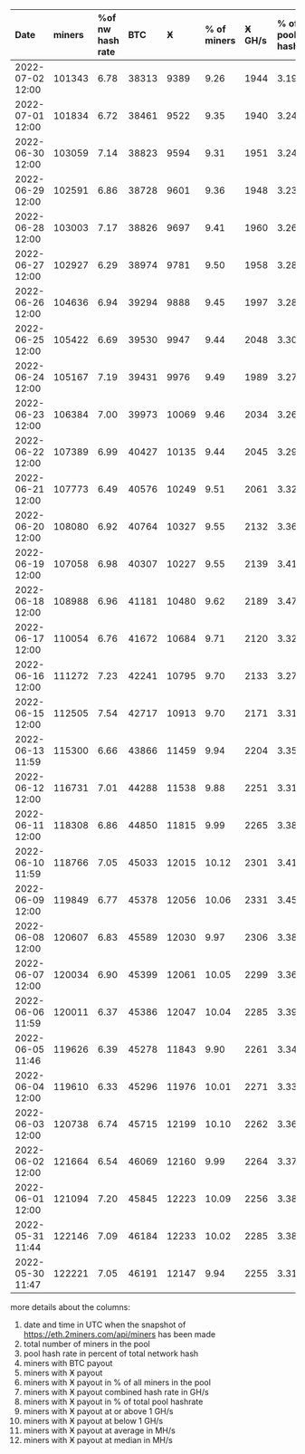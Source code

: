 |Date|miners|%of nw hash rate|BTC|Ӿ|% of miners|Ӿ GH/s|% of pool hashrate|>=1 GH/s|<1 GH/s|avg in MH/s|med in MH/s|
|:-|:-|:-|:-|:-|:-|:-|:-|:-|:-|:-|:-|
|2022-07-02 12:00|101343|6.78|38313|9389|9.26|1944|3.19|182|9207|204|116|
|2022-07-01 12:00|101834|6.72|38461|9522|9.35|1940|3.24|171|9351|202|116|
|2022-06-30 12:00|103059|7.14|38823|9594|9.31|1951|3.24|179|9415|200|116|
|2022-06-29 12:00|102591|6.86|38728|9601|9.36|1948|3.23|179|9422|202|116|
|2022-06-28 12:00|103003|7.17|38826|9697|9.41|1960|3.26|173|9524|200|111|
|2022-06-27 12:00|102927|6.29|38974|9781|9.50|1958|3.28|177|9604|199|111|
|2022-06-26 12:00|104636|6.94|39294|9888|9.45|1997|3.28|179|9709|200|111|
|2022-06-25 12:00|105422|6.69|39530|9947|9.44|2048|3.30|178|9769|204|111|
|2022-06-24 12:00|105167|7.19|39431|9976|9.49|1989|3.27|171|9805|199|116|
|2022-06-23 12:00|106384|7.00|39973|10069|9.46|2034|3.26|181|9888|200|111|
|2022-06-22 12:00|107389|6.99|40427|10135|9.44|2045|3.29|182|9953|199|111|
|2022-06-21 12:00|107773|6.49|40576|10249|9.51|2061|3.32|181|10068|199|111|
|2022-06-20 12:00|108080|6.92|40764|10327|9.55|2132|3.36|191|10136|204|111|
|2022-06-19 12:00|107058|6.98|40307|10227|9.55|2139|3.41|183|10044|208|111|
|2022-06-18 12:00|108988|6.96|41181|10480|9.62|2189|3.47|191|10289|206|111|
|2022-06-17 12:00|110054|6.76|41672|10684|9.71|2120|3.32|182|10502|197|111|
|2022-06-16 12:00|111272|7.23|42241|10795|9.70|2133|3.27|183|10612|196|111|
|2022-06-15 12:00|112505|7.54|42717|10913|9.70|2171|3.31|201|10712|196|111|
|2022-06-13 11:59|115300|6.66|43866|11459|9.94|2204|3.35|193|11266|192|106|
|2022-06-12 12:00|116731|7.01|44288|11538|9.88|2251|3.31|201|11337|193|111|
|2022-06-11 12:00|118308|6.86|44850|11815|9.99|2265|3.38|196|11619|189|106|
|2022-06-10 11:59|118766|7.05|45033|12015|10.12|2301|3.41|203|11812|191|106|
|2022-06-09 12:00|119849|6.77|45378|12056|10.06|2331|3.45|189|11867|192|106|
|2022-06-08 12:00|120607|6.83|45589|12030|9.97|2306|3.38|196|11834|189|106|
|2022-06-07 12:00|120034|6.90|45399|12061|10.05|2299|3.36|196|11865|190|106|
|2022-06-06 11:59|120011|6.37|45386|12047|10.04|2285|3.39|194|11853|188|106|
|2022-06-05 11:46|119626|6.39|45278|11843|9.90|2261|3.34|194|11649|189|106|
|2022-06-04 12:00|119610|6.33|45296|11976|10.01|2271|3.33|192|11784|189|106|
|2022-06-03 12:00|120738|6.74|45715|12199|10.10|2262|3.36|183|12016|184|101|
|2022-06-02 12:00|121664|6.54|46069|12160|9.99|2264|3.37|191|11969|183|101|
|2022-06-01 12:00|121094|7.20|45845|12223|10.09|2256|3.38|197|12026|183|101|
|2022-05-31 11:44|122146|7.09|46184|12233|10.02|2285|3.38|196|12037|185|101|
|2022-05-30 11:47|122221|7.05|46191|12147|9.94|2255|3.31|188|11959|183|101|  
  
more details about the columns:  
1. date and time in UTC when the snapshot of https://eth.2miners.com/api/miners has been made  
2. total number of miners in the pool  
3. pool hash rate in percent of total network hash   
4. miners with BTC payout  
5. miners with Ӿ payout   
6. miners with Ӿ payout in % of all miners in the pool  
7. miners with Ӿ payout combined hash rate in GH/s  
8. miners with Ӿ payout in % of total pool hashrate  
9. miners with Ӿ payout at or above 1 GH/s  
10. miners with Ӿ payout at below 1 GH/s  
11. miners with Ӿ payout at average in MH/s  
12. miners with Ӿ payout at median in MH/s  
